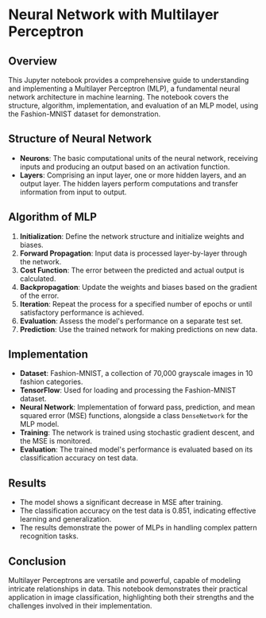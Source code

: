 # Neural Network with Multilayer Perceptron

## Overview

This Jupyter notebook provides a comprehensive guide to understanding and implementing a Multilayer Perceptron (MLP), a fundamental neural network architecture in machine learning. The notebook covers the structure, algorithm, implementation, and evaluation of an MLP model, using the Fashion-MNIST dataset for demonstration.

## Structure of Neural Network

- **Neurons**: The basic computational units of the neural network, receiving inputs and producing an output based on an activation function.
- **Layers**: Comprising an input layer, one or more hidden layers, and an output layer. The hidden layers perform computations and transfer information from input to output.

## Algorithm of MLP

1. **Initialization**: Define the network structure and initialize weights and biases.
2. **Forward Propagation**: Input data is processed layer-by-layer through the network.
3. **Cost Function**: The error between the predicted and actual output is calculated.
4. **Backpropagation**: Update the weights and biases based on the gradient of the error.
5. **Iteration**: Repeat the process for a specified number of epochs or until satisfactory performance is achieved.
6. **Evaluation**: Assess the model's performance on a separate test set.
7. **Prediction**: Use the trained network for making predictions on new data.

## Implementation

- **Dataset**: Fashion-MNIST, a collection of 70,000 grayscale images in 10 fashion categories.
- **TensorFlow**: Used for loading and processing the Fashion-MNIST dataset.
- **Neural Network**: Implementation of forward pass, prediction, and mean squared error (MSE) functions, alongside a class `DenseNetwork` for the MLP model.
- **Training**: The network is trained using stochastic gradient descent, and the MSE is monitored.
- **Evaluation**: The trained model's performance is evaluated based on its classification accuracy on test data.

## Results

- The model shows a significant decrease in MSE after training.
- The classification accuracy on the test data is 0.851, indicating effective learning and generalization.
- The results demonstrate the power of MLPs in handling complex pattern recognition tasks.

## Conclusion

Multilayer Perceptrons are versatile and powerful, capable of modeling intricate relationships in data. This notebook demonstrates their practical application in image classification, highlighting both their strengths and the challenges involved in their implementation.
